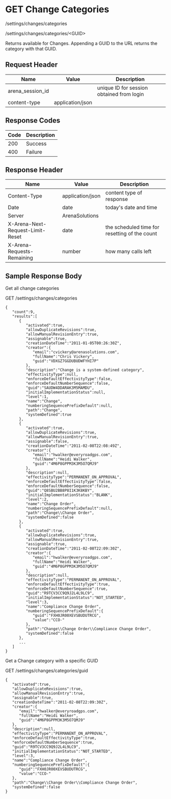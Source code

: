# GET Change Categories


/settings/changes/categories



/settings/changes/categories/&lt;GUID&gt;

Returns  available for Changes. Appending a GUID to the URL returns the category with that GUID.

## Request Header

| Name | Value | Description |
|  --- |  --- |  --- | 
| arena_session_id |   | unique ID for session obtained from login |
| content\-type | application/json |   |

## Response Codes

| Code | Description |
|  --- |  --- | 
| 200 | Success |
| 400 | Failure |

## Response Header

| Name | Value | Description |
|  --- |  --- |  --- | 
| Content\-Type | application/json | content type of response |
| Date | date | today's date and time |
| Server | ArenaSolutions |   |
| X\-Arena\-Next\-Request\-Limit\-Reset  | date | the scheduled time for resetting of the count |
| X\-Arena\-Requests\-Remaining  | number | how many calls left |

## Sample Response Body
Get all change categories



GET /settings/changes/categories

```
{
   "count":9,
   "results":[
      {
         "activated":true,
         "allowDuplicateRevisions":true,
         "allowManualRevisionEntry":true,
         "assignable":true,
         "creationDateTime":"2011-01-05T00:26:30Z",
         "creator":{
            "email":"cvickery@arenasolutions.com",
            "fullName":"Chris Vickery",
            "guid":"VDXGZ7GGDUBUDWFYHI7P"
         },
         "description":"Change is a system-defined category",
         "effectivityType":null,
         "enforceDefaultEffectivityType":false,
         "enforceDefaultNumberSequence":false,
         "guid":"SAUDW4DDARAK3M5MAMDU",
         "initialImplementationStatus":null,
         "level":1,
         "name":"Change",
         "numberingSequencePrefixDefault":null,
         "path":"Change",
         "systemDefined":true
      },
      {
         "activated":true,
         "allowDuplicateRevisions":true,
         "allowManualRevisionEntry":true,
         "assignable":false,
         "creationDateTime":"2011-02-08T22:08:49Z",
         "creator":{
            "email":"hwalker@everyroadgps.com",
            "fullName":"Heidi Walker",
            "guid":"4M6P8GPPM3K3M5O7QMJ9"
         },
         "description":null,
         "effectivityType":"PERMANENT_ON_APPROVAL",
         "enforceDefaultEffectivityType":false,
         "enforceDefaultNumberSequence":false,
         "guid":"Q8SBU2BB8P8I1K3K8KBY",
         "initialImplementationStatus":"BLANK",
         "level":2,
         "name":"Change Order",
         "numberingSequencePrefixDefault":null,
         "path":"Change\\Change Order",
         "systemDefined":false
      },
      {
         "activated":true,
         "allowDuplicateRevisions":true,
         "allowManualRevisionEntry":true,
         "assignable":true,
         "creationDateTime":"2011-02-08T22:09:30Z",
         "creator":{
            "email":"hwalker@everyroadgps.com",
            "fullName":"Heidi Walker",
            "guid":"4M6P8GPPM3K3M5O7QMJ9"
         },
         "description":null,
         "effectivityType":"PERMANENT_ON_APPROVAL",
         "enforceDefaultEffectivityType":true,
         "enforceDefaultNumberSequence":true,
         "guid":"R9TCV3CC9Q9J2L4L9LC9",
         "initialImplementationStatus":"NOT_STARTED",
         "level":3,
         "name":"Compliance Change Order",
         "numberingSequencePrefixDefault":{
            "guid":"FXH0JR00XEVSBUDUTRCG",
            "value":"CCO-"
         },
         "path":"Change\\Change Order\\Compliance Change Order",
         "systemDefined":false
      },
      ...
   ]
}
```
Get a Change category with a specific GUID



GET /settings/changes/categories/guid

```
{
   "activated":true,
   "allowDuplicateRevisions":true,
   "allowManualRevisionEntry":true,
   "assignable":true,
   "creationDateTime":"2011-02-08T22:09:30Z",
   "creator":{
      "email":"hwalker@everyroadgps.com",
      "fullName":"Heidi Walker",
      "guid":"4M6P8GPPM3K3M5O7QMJ9"
   },
   "description":null,
   "effectivityType":"PERMANENT_ON_APPROVAL",
   "enforceDefaultEffectivityType":true,
   "enforceDefaultNumberSequence":true,
   "guid":"R9TCV3CC9Q9J2L4L9LC9",
   "initialImplementationStatus":"NOT_STARTED",
   "level":3,
   "name":"Compliance Change Order",
   "numberingSequencePrefixDefault":{
      "guid":"FXH0JR00XEVSBUDUTRCG",
      "value":"CCO-"
   },
   "path":"Change\\Change Order\\Compliance Change Order",
   "systemDefined":false
}
```
